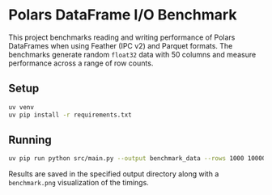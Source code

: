 # Polars DataFrame I/O Benchmark

This project benchmarks reading and writing performance of Polars DataFrames
when using Feather (IPC v2) and Parquet formats. The benchmarks generate
random `float32` data with 50 columns and measure performance across a range of
row counts.

## Setup

```bash
uv venv
uv pip install -r requirements.txt
```

## Running

```bash
uv pip run python src/main.py --output benchmark_data --rows 1000 10000 100000 1000000
```

Results are saved in the specified output directory along with a `benchmark.png`
visualization of the timings.
